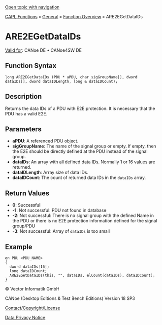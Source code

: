 [Open topic with navigation](../../../../../CANoeDEFamily.htm#Topics/CAPLFunctions/Other/E2EProtection/CAPLfunctionARE2EGetDataIDs.md)

[CAPL Functions](../../CAPLfunctions.md) » [General](../CAPLGeneralStartPage.md) » [Function Overview](../CAPLfunctionsGeneralOverview.md) » ARE2EGetDataIDs

# ARE2EGetDataIDs

[Valid for](../../../Shared/FeatureAvailability.md):  CANoe DE • CANoe4SW DE

## Function Syntax

```plaintext
long ARE2EGetDataIDs (PDU * aPDU, char sigGroupName[], dword dataIDs[], dword dataIDLength, long & dataIDCount);
```

## Description

Returns the data IDs of a PDU with E2E protection. It is necessary that the PDU has a valid E2E.

## Parameters

- **aPDU**: A referenced PDU object.
- **sigGroupName**: The name of the signal group or empty. If empty, then the E2E should be directly defined at the PDU instead of the signal group.
- **dataIDs**: An array with all defined data IDs. Normally 1 or 16 values are returned.
- **dataIDLength**: Array size of data IDs.
- **dataIDCount**: The count of returned data IDs in the `dataIDs` array.

## Return Values

- **0**: Successful
- **-1**: Not successful: PDU not found in database
- **-2**: Not successful: There is no signal group with the defined Name in the PDU or there is no E2E protection information defined for the signal group/PDU
- **-3**: Not successful: Array of `dataIDs` is too small

## Example

```plaintext
on PDU <PDU_NAME>
{
  dword dataIDs[16];
  long dataIDCount;
  ARE2EGetDataIDs(this, "", dataIDs, elCount(dataIDs), dataIDCount);
}
```

© Vector Informatik GmbH

CANoe (Desktop Editions & Test Bench Editions) Version 18 SP3

[Contact/Copyright/License](../../../Shared/ContactCopyrightLicense.md)

[Data Privacy Notice](https://www.vector.com/int/en/company/get-info/privacy-policy/)
